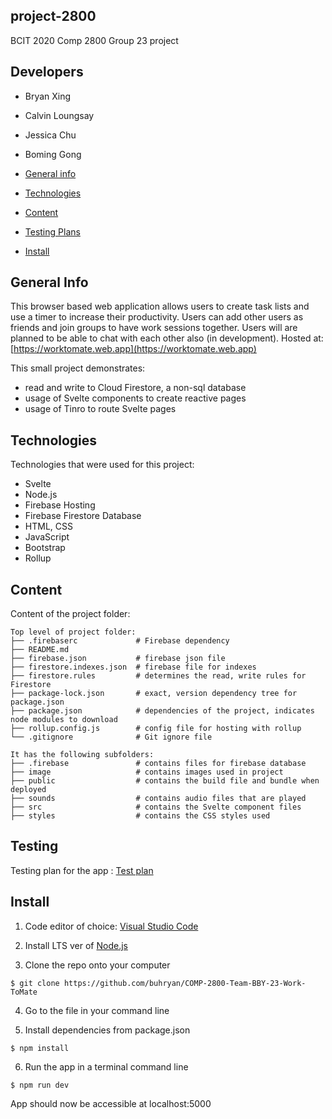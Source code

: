 ## project-2800
BCIT 2020 Comp 2800 Group 23 project 


## Developers
* Bryan Xing
* Calvin Loungsay
* Jessica Chu
* Boming Gong

* [General info](#general-info)
* [Technologies](#technologies)
* [Content](#content)
* [Testing Plans](#testing)
* [Install](#install)


## General Info
This browser based web application allows users to create task lists and use a timer to increase their productivity. Users can add other users as friends and join groups to have work sessions together. Users will are planned to be able to chat with each other also (in development). 
Hosted at: [https://worktomate.web.app](https://worktomate.web.app)

This small project demonstrates:
* read and write to Cloud Firestore, a non-sql database
* usage of Svelte components to create reactive pages
* usage of Tinro to route Svelte pages


## Technologies
Technologies that were used for this project:
* Svelte
* Node.js
* Firebase Hosting
* Firebase Firestore Database
* HTML, CSS
* JavaScript
* Bootstrap 
* Rollup

## Content
Content of the project folder:

```
Top level of project folder:
├── .firebaserc             # Firebase dependency
├── README.md                       
├── firebase.json           # firebase json file
├── firestore.indexes.json  # firebase file for indexes
├── firestore.rules         # determines the read, write rules for Firestore
├── package-lock.json       # exact, version dependency tree for package.json
├── package.json            # dependencies of the project, indicates node modules to download
├── rollup.config.js        # config file for hosting with rollup
└── .gitignore              # Git ignore file

It has the following subfolders:
├── .firebase               # contains files for firebase database
├── image                   # contains images used in project
├── public                  # contains the build file and bundle when deployed
├── sounds                  # contains audio files that are played 
├── src                     # contains the Svelte component files 
├── styles                  # contains the CSS styles used
```


## Testing
Testing plan for the app : [Test plan](https://docs.google.com/spreadsheets/d/1IqETozs5mIn3EoRmYyf8AoEkzyUo08cGLM8VtXBpKHY/edit?usp=sharing)

	
## Install

1. Code editor of choice: [Visual Studio Code](https://code.visualstudio.com/)

2. Install LTS ver of [Node.js](https://nodejs.org/en/download/)

3. Clone the repo onto your computer
```shell
$ git clone https://github.com/buhryan/COMP-2800-Team-BBY-23-Work-ToMate
```
4. Go to the file in your command line

5. Install dependencies from package.json
```shell
$ npm install
```
6. Run the app in a terminal command line 
```shell
$ npm run dev
```
App should now be accessible at localhost:5000
